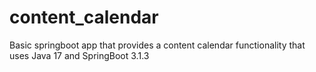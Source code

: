 # content_calendar
Basic springboot app that provides a content calendar functionality that uses Java 17 and SpringBoot 3.1.3
